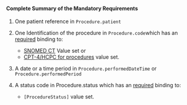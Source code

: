 #### Complete Summary of the Mandatory Requirements

1.  One patient reference in `Procedure.patient`
1.  One Identification of the procedure in `Procedure.code`which has an [required](http://hl7-fhir.github.io/terminologies.html#required) binding to:
    -   [SNOMED CT] Value set or
    -   [CPT-4/HCPC for procedures] value set.

1.  A date or a time period in `Procedure.performedDateTime` or `Procedure.performedPeriod`
1.  A status code in Procedure.status which has an [required](http://hl7-fhir.github.io/terminologies.html#required) binding to:
    -  `[ProcedureStatus]` value set.


  [SNOMED CT]: http://hl7.org/fhir/valueset-procedure-code.html
  [CPT-4/HCPC for procedures]: CPT-4/HCPC_for_procedures "wikilink"
  [ProcedureStatus]: http://hl7.org/fhir/valueset-procedure-status.html
  [DAF Procedure Profile]: http://hl7.org/fhir/daf/daf-Procedure.html
  [ICD-10-PCS codes]: ICD-10-PCS_codes "wikilink"
  [Code on Dental Procedures and Nomenclature (CDT Code)]: CDT_ValueSet "wikilink"
 
